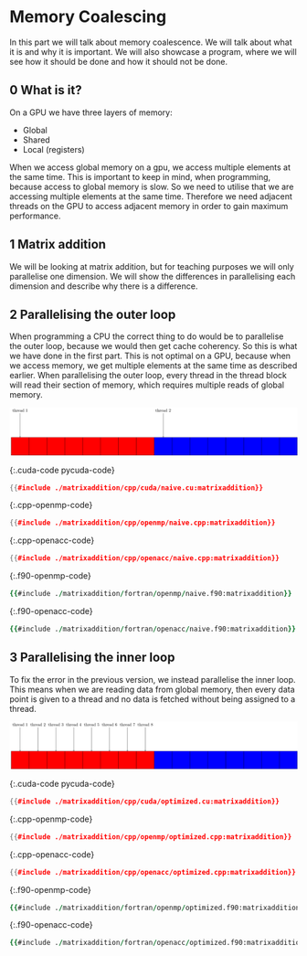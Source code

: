 # Memory Coalescing
In this part we will talk about memory coalescence. We will talk about what it
is and why it is important. We will also showcase a program, where we will see
how it should be done and how it should not be done.

0 What is it?
-------------
On a GPU we have three layers of memory:
- Global
- Shared
- Local (registers)

When we access global memory on a gpu, we access multiple elements at the same
time. This is important to keep in mind, when programming, because access to
global memory is slow. So we need to utilise that we are accessing multiple
elements at the same time. Therefore we need adjacent threads on the GPU to
access adjacent memory in order to gain maximum performance.

1 Matrix addition
-----------------
We will be looking at matrix addition, but for teaching purposes we will only
parallelise one dimension. We will show the differences in parallelising each
dimension and describe why there is a difference.

2 Parallelising the outer loop
------------------------------
When programming a CPU the correct thing to do would be to parallelise the outer
loop, because we would then get cache coherency. So this is what we have done in
the first part. This is not optimal on a GPU, because when we access memory, we
get multiple elements at the same time as described earlier. When parallelising
the outer loop, every thread in the thread block will read their section of
memory, which requires multiple reads of global memory.

![Every thread will read from a different block of memory](notcoalesced.png)

{:.cuda-code pycuda-code}
```c++
{{#include ./matrixaddition/cpp/cuda/naive.cu:matrixaddition}}
```
{:.cpp-openmp-code}
```c++
{{#include ./matrixaddition/cpp/openmp/naive.cpp:matrixaddition}}
```
{:.cpp-openacc-code}
```c++
{{#include ./matrixaddition/cpp/openacc/naive.cpp:matrixaddition}}
```
{:.f90-openmp-code}
```fortran
{{#include ./matrixaddition/fortran/openmp/naive.f90:matrixaddition}}
```
{:.f90-openacc-code}
```fortran
{{#include ./matrixaddition/fortran/openacc/naive.f90:matrixaddition}}
```

3 Parallelising the inner loop
------------------------------
To fix the error in the previous version, we instead parallelise the inner loop.
This means when we are reading data from global memory, then every data point is
given to a thread and no data is fetched without being assigned to a thread.

![All threads read within the same block of memory](coalesced.png)

{:.cuda-code pycuda-code}
```c++
{{#include ./matrixaddition/cpp/cuda/optimized.cu:matrixaddition}}
```
{:.cpp-openmp-code}
```c++
{{#include ./matrixaddition/cpp/openmp/optimized.cpp:matrixaddition}}
```
{:.cpp-openacc-code}
```c++
{{#include ./matrixaddition/cpp/openacc/optimized.cpp:matrixaddition}}
```
{:.f90-openmp-code}
```fortran
{{#include ./matrixaddition/fortran/openmp/optimized.f90:matrixaddition}}
```
{:.f90-openacc-code}
```fortran
{{#include ./matrixaddition/fortran/openacc/optimized.f90:matrixaddition}}
```
